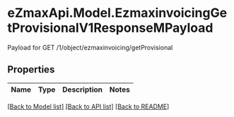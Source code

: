 # eZmaxApi.Model.EzmaxinvoicingGetProvisionalV1ResponseMPayload
Payload for GET /1/object/ezmaxinvoicing/getProvisional

## Properties

Name | Type | Description | Notes
------------ | ------------- | ------------- | -------------

[[Back to Model list]](../README.md#documentation-for-models) [[Back to API list]](../README.md#documentation-for-api-endpoints) [[Back to README]](../README.md)

